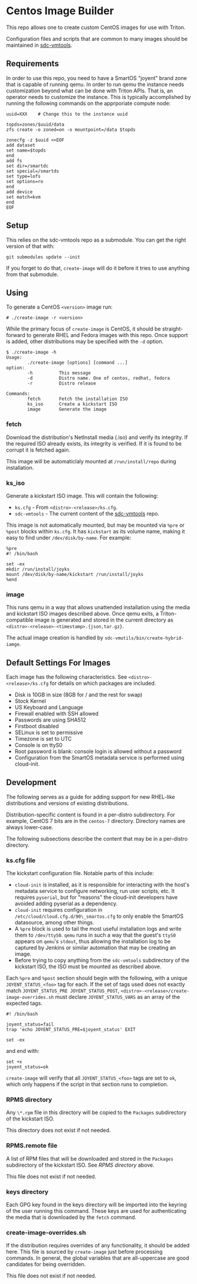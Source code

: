 <!--
    This Source Code Form is subject to the terms of the Mozilla Public
    License, v. 2.0. If a copy of the MPL was not distributed with this
    file, You can obtain one at http://mozilla.org/MPL/2.0/.
-->

<!--
    Copyright 2019 Joyent, Inc.
-->

# Centos Image Builder

This repo allows one to create custom CentOS images for use with Triton.

Configuration files and scripts that are common to many images should be
maintained in [sdc-vmtools](https://github.com/joyent/sdc-vmtools).

## Requirements

In order to use this repo, you need to have a SmartOS "joyent" brand zone that
is capable of running qemu.  In order to run qemu the instance needs
customization beyond what can be done with Triton APIs.  That is, an operator
needs to customize the instance.  This is typically accomplished by running the
following commands on the apprporiate compute node:

```
uuid=XXX	# Change this to the instance uuid

topds=zones/$uuid/data
zfs create -o zoned=on -o mountpoint=/data $topds

zonecfg -z $uuid <<EOF
add dataset
set name=$topds
end
add fs
set dir=/smartdc
set special=/smartds
set type=lofs
set options=ro
end
add device
set match=kvm
end
EOF
```

## Setup

This relies on the sdc-vmtools repo as a submodule.  You can get the right
version of that with:

```
git submodules update --init
```

If you forget to do that, `create-image` will do it before it tries to use
anything from that submodule.

## Using

To generate a CentOS `<version>` image run:

```
# ./create-image -r <version>
```

While the primary focus of `create-image` is CentOS, it should be
straight-forward to generate RHEL and Fedora images with this repo.  Once
support is added, other distributions may be specified with the `-d` option.

```
$ ./create-image -h
Usage:
        ./create-image [options] [command ...]
option:
        -h          This message
        -d          Distro name. One of centos, redhat, fedora
        -r          Distro release

Commands:
        fetch       Fetch the installation ISO
        ks_iso      Create a kickstart ISO
        image       Generate the image
```

### fetch

Download the distribution's NetInstall media (.iso) and verify its integrity.
If the required ISO already exists, its integrity is verified.  If it is found
to be corrupt it is fetched again.

This image will be automaticlaly mounted at `/run/install/repo` during
installation.

### ks_iso

Generate a kickstart ISO image.  This will contain the following:

* `ks.cfg` - From `<distro>-<release>/ks.cfg`.
* `sdc-vmtools` - The current content of the
  [sdc-vmtools](https://github.com/joyent/sdc-vmtools) repo.

This image is not automatically mounted, but may be mounted via `%pre` or
`%post` blocks within `ks.cfg`.  It has `kickstart` as its volume name, making
it easy to find under `/dev/disk/by-name`.  For example:

```
%pre
#! /bin/bash

set -ex
mkdir /run/install/joyks
mount /dev/disk/by-name/kickstart /run/install/joyks
%end
```

### image

This runs qemu in a way that allows unattended installation using the media and
kickstart ISO images described above.  Once qemu exits, a Triton-compatible
image is generated and stored in the current directory as
`<distro>-<release>-<timestamp>.{json,tar.gz}`.

The actual image creation is handled by `sdc-vmutils/bin/create-hybrid-iamge`.

## Default Settings For Images

Each image has the following characteristics.  See
`<distro>-<release>/ks.cfg` for details on which packages are included.

* Disk is 10GB in size (8GB for / and the rest for swap)
* Stock Kernel
* US Keyboard and Language
* Firewall enabled with SSH allowed
* Passwords are using SHA512
* Firstboot disabled
* SELinux is set to permissive
* Timezone is set to UTC
* Console is on ttyS0
* Root password is blank: console login is allowed without a password
* Configuration from the SmartOS metadata service is performed using cloud-init.

## Development

The following serves as a guide for adding support for new RHEL-like
distributions and versions of existing distributions.

Distribution-specific content is found in a per-distro subdirectory.  For
example, CentOS 7 bits are in the `centos-7` directory.  Directory names are
always lower-case.

The following subsections describe the content that may be in a per-distro
directory.

### ks.cfg file

The kickstart configuration file.  Notable parts of this include:

* `cloud-init` is installed, as it is responsible for interacting with the
  host's metadata service to configure networking, run user scripts, etc.  It
  requires `pyserial`, but for "reasons" the cloud-init developers have avoided
  adding pyserial as a dependency.
* `cloud-init` requires configuration in
  `/etc/cloud/cloud.cfg.d/90\_smartos.cfg` to only enable the SmartOS
  datasource, among other things.
* A `%pre` block is used to tail the most useful installation logs and write
  them to `/dev/ttyS0`.  `qemu` runs in such a way that the guest's `ttyS0`
  appears on `qemu`'s `stdout`, thus allowing the installation log to be
  captured by Jenkins or similar automation that may be creating an image.
* Before trying to copy anything from the `sdc-vmtools` subdirectory of the
  kickstart ISO, the ISO must be mounted as described above.

Each `%pre` and `%post` section should begin with the following, with a unique
`JOYENT_STATUS_<foo>` tag for each.  If the set of tags used does not exactly
match `JOYENT_STATUS_PRE JOYENT_STATUS_POST`,
`<distro>-<release>/create-image-overrides.sh` must declare `JOYENT_STATUS_VARS`
as an array of the expected tags.

```
#! /bin/bash

joyent_status=fail
trap 'echo JOYENT_STATUS_PRE=$joyent_status' EXIT

set -ex
```

and end with:

```
set +x
joyent_status=ok
```

`create-image` will verify that all `JOYENT_STATUS_<foo>` tags are set to `ok`,
which only happens if the script in that section runs to completion.

### RPMS directory

Any `\*.rpm` file in this directory will be copied to the `Packages` subdirectory
of the kickstart ISO.

This directory does not exist if not needed.

### RPMS.remote file

A list of RPM files that will be downloaded and stored in the `Packages`
subdirectory of the kickstart ISO.  See *RPMS directory* above.

This file does not exist if not needed.

### keys directory

Each GPG key found in the keys directory will be imported into the keyring of
the user running this command.  These keys are used for authenticating the media
that is downloaded by the `fetch` command.

### create-image-overrides.sh

If the distribution requires overrides of any functionality, it should be added
here.  This file is sourced by `create-image` just before processing commands.
In general, the global variables that are all-uppercase are good candidates for
being overridden.

This file does not exist if not needed.
